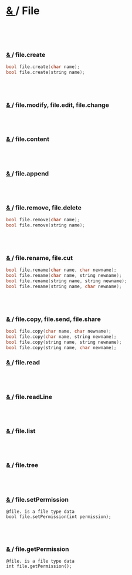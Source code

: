 # [ & ](#) / File

<br>
<br>  
<br>

### [ & ](#) / file.create

```c
bool file.create(char name);
bool file.create(string name);
```

<br>
<br>

### [ & ](#) / file.modify, file.edit, file.change

<br>
<br>

### [ & ](#) / file.content

<br>
<br>

### [ & ](#) / file.append

<br>
<br>

### [ & ](#) / file.remove, file.delete

```c
bool file.remove(char name);
bool file.remove(string name);
```

<br>
<br>

### [ & ](#) / file.rename, file.cut

```c
bool file.rename(char name, char newname);
bool file.rename(char name, string newname);
bool file.rename(string name, string newname);
bool file.rename(string name, char newname);
```

<br>
<br>

### [ & ](#) / file.copy, file.send, file.share

```c
bool file.copy(char name, char newname);
bool file.copy(char name, string newname);
bool file.copy(string name, string newname);
bool file.copy(string name, char newname);
```

### [ & ](#) /  file.read

<br>
<br>

### [ & ](#) / file.readLine

<br>
<br>

### [ & ](#) / file.list

<br>
<br>

### [ & ](#) / file.tree

<br>
<br>

### [ & ](#) / file.setPermission

```
@file. is a file type data
bool file.setPermission(int permission);
```

<br>
<br>

### [ & ](#) / file.getPermission

```
@file. is a file type data
int file.getPermission();
```

<br>
<br>
